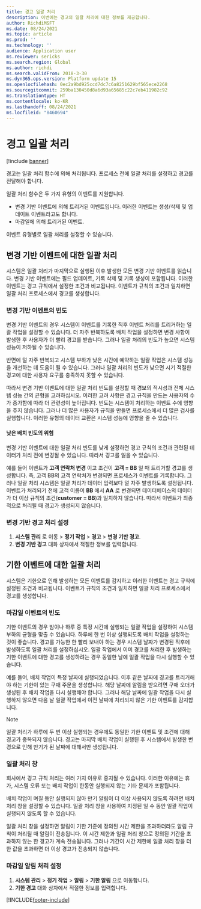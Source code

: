 ```yaml
---
title: 경고 일괄 처리
description: 이번에는 경고의 일괄 처리에 대한 정보를 제공합니다.
author: RichdiMSFT
ms.date: 08/24/2021
ms.topic: article
ms.prod: ''
ms.technology: ''
audience: Application user
ms.reviewer: sericks
ms.search.region: Global
ms.author: richdi
ms.search.validFrom: 2018-3-30
ms.dyn365.ops.version: Platform update 15
ms.openlocfilehash: 0ec2a9bd925ccd7dc7c6a8251629bf565ece2268
ms.sourcegitcommit: 259ba130450d8a6d93a65685c22c7eb411982c92
ms.translationtype: HT
ms.contentlocale: ko-KR
ms.lasthandoff: 08/24/2021
ms.locfileid: "8460694"
---
```

# <a name="batch-processing-of-alerts"></a>경고 일괄 처리

[!include [banner](../includes/banner.md)]

경고는 일괄 처리 함수에 의해 처리됩니다. 프로세스 전에 일괄 처리를 설정하고 경고를 전달해야 합니다.

일괄 처리 함수은 두 가지 유형의 이벤트를 지원합니다.

- 변경 기반 이벤트에 의해 트리거된 이벤트입니다. 이러한 이벤트는 생성/삭제 및 업데이트 이벤트라고도 합니다.
- 마감일에 의해 트리거된 이벤트.

이벤트 유형별로 일괄 처리를 설정할 수 있습니다.

## <a name="batch-processing-for-change-based-events"></a>변경 기반 이벤트에 대한 일괄 처리

시스템은 일괄 처리가 마지막으로 실행된 이후 발생한 모든 변경 기반 이벤트를 읽습니다. 변경 기반 이벤트에는 필드 업데이트, 기록 삭제 및 기록 생성이 포함됩니다. 이러한 이벤트는 경고 규칙에서 설정한 조건과 비교됩니다. 이벤트가 규칙의 조건과 일치하면 일괄 처리 프로세스에서 경고를 생성합니다.

### <a name="frequency-for-change-based-events"></a>변경 기반 이벤트의 빈도

변경 기반 이벤트의 경우 시스템이 이벤트를 기록한 직후 이벤트 처리를 트리거하는 일괄 작업을 설정할 수 있습니다. 더 자주 반복하도록 배치 작업을 설정하면 변경 사항이 발생한 후 사용자가 더 빨리 경고를 받습니다. 그러나 일괄 처리의 빈도가 높으면 시스템 성능이 저하될 수 있습니다.

반면에 덜 자주 반복되고 시스템 부하가 낮은 시간에 예약하는 일괄 작업은 시스템 성능을 개선하는 데 도움이 될 수 있습니다. 그러나 일괄 처리의 빈도가 낮으면 시기 적절한 경고에 대한 사용자 요구를 충족하지 못할 수 있습니다.

따라서 변경 기반 이벤트에 대한 일괄 처리 빈도를 설정할 때 경보의 적시성과 전체 시스템 성능 간의 균형을 고려하십시오. 이러한 고려 사항은 경고 규칙을 만드는 사용자의 수가 증가함에 따라 더 관련성이 높아집니다. 빈도는 시스템이 처리하는 이벤트 수에 영향을 주지 않습니다. 그러나 더 많은 사용자가 규칙을 만들면 프로세스에서 더 많은 검사를 실행합니다. 이러한 유형의 데이터 교환은 시스템 성능에 영향을 줄 수 있습니다.

#### <a name="the-risks-of-low-batch-frequency"></a>낮은 배치 빈도의 위험

변경 기반 이벤트에 대한 일괄 처리 빈도를 낮게 설정하면 경고 규칙의 조건과 관련된 데이터가 처리 전에 변경될 수 있습니다. 따라서 경고를 잃을 수 있습니다.

예를 들어 이벤트가 **고객 연락처 변경** 이고 조건이 **고객 = BB** 일 때 트리거할 경고를 생성합니다. 즉, 고객 BB의 고객 연락처가 변경되면 프로세스가 이벤트를 기록합니다. 그러나 일괄 처리 시스템은 일괄 처리가 데이터 입력보다 덜 자주 발생하도록 설정됩니다. 이벤트가 처리되기 전에 고객 이름이 **BB** 에서 **AA** 로 변경되면 데이터베이스의 데이터가 더 이상 규칙의 조건(**customer = BB**)과 일치하지 않습니다. 따라서 이벤트가 최종적으로 처리될 때 경고가 생성되지 않습니다.

### <a name="set-up-processing-for-change-based-alerts"></a>변경 기반 경고 처리 설정

1. **시스템 관리** 로 이동 &gt; **정기 작업** &gt; **경고** &gt; **변경 기반 경고**.
2. **변경 기반 경고** 대화 상자에서 적절한 정보를 입력합니다.

## <a name="batch-processing-for-due-date-events"></a>기한 이벤트에 대한 일괄 처리

시스템은 기한으로 인해 발생하는 모든 이벤트를 감지하고 이러한 이벤트는 경고 규칙에 설정된 조건과 비교됩니다. 이벤트가 규칙의 조건과 일치하면 일괄 처리 프로세스에서 경고를 생성합니다.

### <a name="frequency-for-due-date-events"></a>마감일 이벤트의 빈도

기한 이벤트의 경우 밤이나 하루 중 특정 시간에 실행되는 일괄 작업을 설정하여 시스템 부하의 균형을 맞출 수 있습니다. 하루에 한 번 이상 실행되도록 배치 작업을 설정하는 것이 좋습니다. 경고를 가능한 한 빨리 보내야 하는 경우 시스템 날짜가 변경된 직후에 발생하도록 일괄 처리를 설정하십시오. 일괄 작업에서 이미 경고를 처리한 후 발생하는 기한 이벤트에 대한 경고를 생성하려는 경우 동일한 날에 일괄 작업을 다시 실행할 수 있습니다.

예를 들어, 배치 작업이 특정 날짜에 실행되었습니다. 이후 같은 날짜에 경고를 트리거해야 하는 기한이 있는 구매 주문을 생성합니다. 해당 날짜에 알림을 받으려면 구매 오더가 생성된 후 배치 작업을 다시 실행해야 합니다. 그러나 해당 날짜에 일괄 작업을 다시 실행하지 않으면 다음 날 일괄 작업에서 이전 날짜에 처리되지 않은 기한 이벤트를 감지합니다.

> [!NOTE]
> 일괄 처리가 하루에 두 번 이상 실행되는 경우에도 동일한 기한 이벤트 및 조건에 대해 경고가 중복되지 않습니다. 경고는 마지막 배치 작업이 실행된 후 시스템에서 발생한 변경으로 인해 만기가 된 날짜에 대해서만 생성됩니다.

### <a name="batch-processing-window"></a>일괄 처리 창

회사에서 경고 규칙 처리는 여러 가지 이유로 중지될 수 있습니다. 이러한 이유에는 휴가, 시스템 오류 또는 배치 작업이 한동안 실행되지 않는 기타 문제가 포함됩니다.

배치 작업이 며칠 동안 실행되지 않아 만기 알림이 더 이상 사용되지 않도록 하려면 배치 처리 창을 설정할 수 있습니다. 일괄 처리 창을 사용하여 지정된 일 수 동안 일괄 작업이 실행되지 않도록 할 수 있습니다.

일괄 처리 창을 설정하면 알림이 기한 기준에 정의된 시간 제한을 초과하더라도 알림 규칙이 처리될 때 알림이 전송됩니다. 이 시간 제한과 일괄 처리 창으로 정의된 기간을 초과하지 않는 한 경고가 계속 전송됩니다. 그러나 기간이 시간 제한에 일괄 처리 창을 더한 값을 초과하면 더 이상 경고가 전송되지 않습니다.

### <a name="set-up-processing-for-due-date-alerts"></a>마감일 알림 처리 설정

1. **시스템 관리** &gt; **정기 작업** &gt; **알림** &gt; **기한 알림** 으로 이동합니다.
2. **기한 경고** 대화 상자에서 적절한 정보를 입력합니다.


[!INCLUDE[footer-include](../../../includes/footer-banner.md)]
